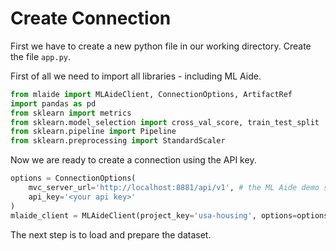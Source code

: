# Create Connection

First we have to create a new python file in our working directory. Create
the file `app.py`.

First of all we need to import all libraries - including ML Aide.

```python
from mlaide import MLAideClient, ConnectionOptions, ArtifactRef
import pandas as pd
from sklearn import metrics
from sklearn.model_selection import cross_val_score, train_test_split
from sklearn.pipeline import Pipeline
from sklearn.preprocessing import StandardScaler
```

Now we are ready to create a connection using the API key.

```python
options = ConnectionOptions(
    mvc_server_url='http://localhost:8881/api/v1', # the ML Aide demo server runs on port 8881 per default
    api_key='<your api key>'
)
mlaide_client = MLAideClient(project_key='usa-housing', options=options)
```

The next step is to load and prepare the dataset.
